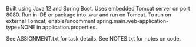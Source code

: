 Built using Java 12 and Spring Boot. Uses embedded Tomcat server on port 8080. Run in IDE or package into .war and run on Tomcat. To run on external Tomcat, enable/uncomment spring.main.web-application-type=NONE in application.properties.

See ASSIGNMENT.txt for task details. See NOTES.txt for notes on code.